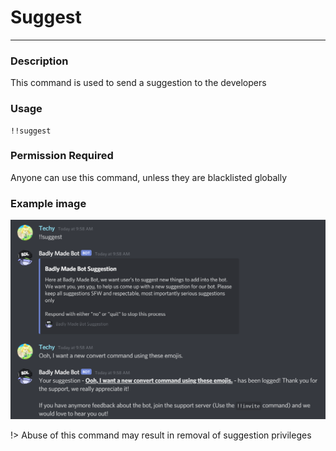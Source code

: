# Suggest
---
### Description
This command is used to send a suggestion to the developers
### Usage
```
!!suggest
```
### Permission Required
Anyone can use this command, unless they are blacklisted globally

### Example image
![suggest example](../images/suggestion.png)

!> Abuse of this command may result in removal of suggestion privileges
